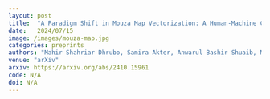 ```yaml
---
layout: post
title:  "A Paradigm Shift in Mouza Map Vectorization: A Human-Machine Collaboration Approach"
date:   2024/07/15
image: /images/mouza-map.jpg
categories: preprints
authors: "Mahir Shahriar Dhrubo, Samira Akter, Anwarul Bashir Shuaib, Md Toki Tahmid, Zahid Hasan, ABM Islam"
venue: "arXiv"
arxiv: https://arxiv.org/abs/2410.15961
code: N/A
doi: N/A
---
```

